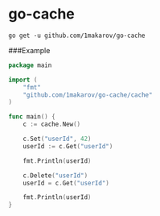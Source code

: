 # go-cache

`go get -u github.com/1makarov/go-cache`

###Example

```go
package main

import (
	"fmt"
	"github.com/1makarov/go-cache/cache"
)

func main() {
	c := cache.New()

	c.Set("userId", 42)
	userId := c.Get("userId")

	fmt.Println(userId)

	c.Delete("userId")
	userId = c.Get("userId")

	fmt.Println(userId)
}
```